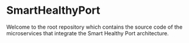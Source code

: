 # SmartHealthyPort

Welcome to the root repository which contains the source code of the microservices that integrate the Smart Healthy Port architecture.
